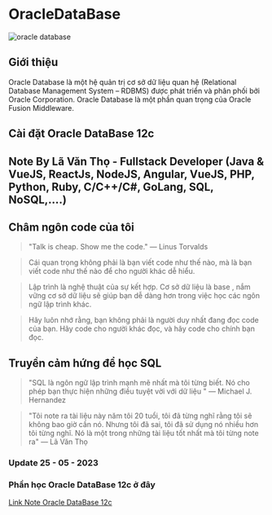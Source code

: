 # OracleDataBase

![oracle database](https://www.crossjoin.pt/wp-content/uploads/2019/08/ImagemArtigo-Site-1-1024x683.jpg)

## Giới thiệu

Oracle Database là một hệ quản trị cơ sở dữ liệu quan hệ (Relational Database Management System – RDBMS) được phát triển và phân phối bởi Oracle Corporation. Oracle Database là một phần quan trọng của Oracle Fusion Middleware.
## Cài đặt Oracle DataBase 12c

## Note By Lã Văn Thọ - Fullstack Developer (Java & VueJS, ReactJs, NodeJS, Angular, VueJS, PHP, Python, Ruby, C/C++/C#, GoLang, SQL, NoSQL,....)

## Châm ngôn code của tôi

> "Talk is cheap. Show me the code." ― Linus Torvalds

> Cái quan trọng không phải là bạn viết code như thế nào, mà là bạn viết code như thế nào để cho người khác dễ hiểu.

> Lập trình là nghệ thuật của sự kết hợp. Cơ sở dữ liệu là base , nắm vững cơ sở dữ liệu sẽ giúp bạn dễ dàng hơn trong việc học các ngôn ngữ lập trình khác.

> Hãy luôn nhớ rằng, bạn không phải là người duy nhất đang đọc code của bạn. Hãy code cho người khác đọc, và hãy code cho chính bạn đọc.

## Truyền cảm hứng để học SQL

> "SQL là ngôn ngữ lập trình mạnh mẽ nhất mà tôi từng biết. Nó cho phép bạn thực hiện những điều tuyệt vời với dữ liệu " ― Michael J. Hernandez

>"Tôi note ra tài liệu này năm tôi 20 tuổi, tôi đã từng nghĩ rằng tôi sẽ không bao giờ cần nó. Nhưng tôi đã sai, tôi đã sử dụng nó nhiều hơn tôi từng nghĩ. Nó là một trong những tài liệu tốt nhất mà tôi từng note ra" ― Lã Văn Thọ


### Update 25 - 05 - 2023

### Phần học Oracle DataBase 12c ở đây

[Link Note Oracle DataBase 12c](https://github.com/pudo58/OracleDataBase/blob/main/Oracle12c.md)